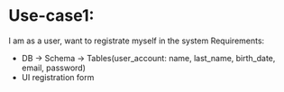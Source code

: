 # Use-case1: 

I am as a user, want to registrate myself in the system
Requirements: 
- DB -> Schema -> Tables(user_account: name, last_name,  birth_date, email, password)
- UI registration form